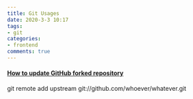 ```yaml
---
title: Git Usages
date: 2020-3-3 10:17
tags:
- git
categories:
- frontend
comments: true
---
```


#### [How to update GitHub forked repository](https://blog.csdn.net/king4ant/article/details/7407424)

git remote add upstream git://github.com/whoever/whatever.git